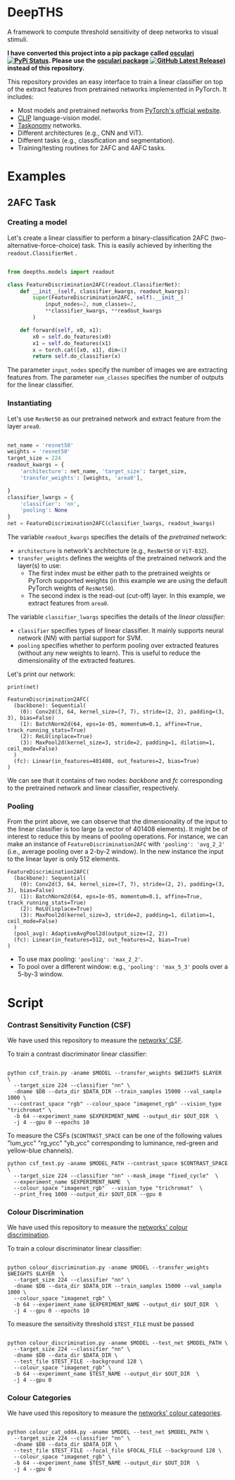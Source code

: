 # DeepTHS

A framework to compute threshold sensitivity of deep networks to visual stimuli.

**I have converted this project into a pip package
called [osculari](https://pypi.org/project/osculari/) [![PyPi Status](https://img.shields.io/pypi/v/osculari.svg)](https://pypi.org/project/osculari/). Please use the [osculari package](https://github.com/ArashAkbarinia/osculari) 
[![GitHub Latest Release)](https://img.shields.io/github/v/release/ArashAkbarinia/osculari?logo=github)](https://github.com/ArashAkbarinia/osculari) instead of
this repository.**

This repository provides an easy interface to train a linear classifier on top of the extract
features
from pretrained networks implemented in PyTorch. It includes:

- Most models and pretrained networks
  from [PyTorch's official website](https://pytorch.org/vision/stable/models.html).
- [CLIP](https://github.com/openai/CLIP) language-vision model.
- [Taskonomy](http://taskonomy.stanford.edu/) networks.
- Different architectures (e.g., CNN and ViT).
- Different tasks (e.g., classification and segmentation).
- Training/testing routines for 2AFC and 4AFC tasks.

# Examples

## 2AFC Task

### Creating a model

Let's create a linear classifier to perform a binary-classification 2AFC
(two-alternative-force-choice) task. This is easily achieved by inheriting the
```readout.ClassifierNet``` .

``` python

from deepths.models import readout

class FeatureDiscrimination2AFC(readout.ClassifierNet):
    def __init__(self, classifier_kwargs, readout_kwargs):
        super(FeatureDiscrimination2AFC, self).__init__(
            input_nodes=2, num_classes=2, 
            **classifier_kwargs, **readout_kwargs
        )

    def forward(self, x0, x1):
        x0 = self.do_features(x0)
        x1 = self.do_features(x1)
        x = torch.cat([x0, x1], dim=1)
        return self.do_classifier(x)

```

The parameter ```input_nodes``` specify the number of images we are extracting
features from. The parameter ```num_classes``` specifies the number of outputs
for the linear classifier.

### Instantiating

Let's use ```ResNet50``` as our pretrained network and extract feature from
the layer ```area0```.

```python

net_name = 'resnet50'
weights = 'resnet50'
target_size = 224
readout_kwargs = {
    'architecture': net_name, 'target_size': target_size,
    'transfer_weights': [weights, 'area0'],

}
classifier_lwargs = {
    'classifier': 'nn',
    'pooling': None
}
net = FeatureDiscrimination2AFC(classifier_lwargs, readout_kwargs)

```

The variable ```readout_kwargs``` specifies the details of the *pretrained* network:

- ```architecture``` is network's architecture (e.g., ```ResNet50``` or ```ViT-B32```).
- ```transfer_weights``` defines the weights of the pretrained network and the layer(s) to use:
    * The first index must be either path to the pretrained weights or PyTorch supported weights (in
      this example we are using the default PyTorch weights of ```ResNet50```).
    * The second index is the read-out (cut-off) layer. In this example, we extract features
      from ```area0```.

The variable ```classifier_lwargs``` specifies the details of the *linear classifier*:

- ```classifier``` specifies types of linear classifier. It mainly supports neural network (*NN*)
  with partial support for SVM.
- ```pooling``` specifies whether to perform pooling over extracted features (without any new
  weights to learn). This is useful to reduce the dimensionality of the extracted features.

Let's print our network:

```
print(net)

FeatureDiscrimination2AFC(
  (backbone): Sequential(
    (0): Conv2d(3, 64, kernel_size=(7, 7), stride=(2, 2), padding=(3, 3), bias=False)
    (1): BatchNorm2d(64, eps=1e-05, momentum=0.1, affine=True, track_running_stats=True)
    (2): ReLU(inplace=True)
    (3): MaxPool2d(kernel_size=3, stride=2, padding=1, dilation=1, ceil_mode=False)
  )
  (fc): Linear(in_features=401408, out_features=2, bias=True)
)
```

We can see that it contains of two nodes: *backbone* and *fc* corresponding to the
pretrained network and linear classifier, respectively.

### Pooling

From the print above, we can observe that the dimensionality of the input to the
linear classifier is too large (a vector of 401408 elements). It might be of interest
to reduce this by means of pooling operations. For instance, we can make an instance
of ```FeatureDiscrimination2AFC``` with ```'pooling': 'avg_2_2'``` (i.e., average pooling over a
2-by-2 window).
In the new instance the input to the linear layer is only 512 elements.

```
FeatureDiscrimination2AFC(
  (backbone): Sequential(
    (0): Conv2d(3, 64, kernel_size=(7, 7), stride=(2, 2), padding=(3, 3), bias=False)
    (1): BatchNorm2d(64, eps=1e-05, momentum=0.1, affine=True, track_running_stats=True)
    (2): ReLU(inplace=True)
    (3): MaxPool2d(kernel_size=3, stride=2, padding=1, dilation=1, ceil_mode=False)
  )
  (pool_avg): AdaptiveAvgPool2d(output_size=(2, 2))
  (fc): Linear(in_features=512, out_features=2, bias=True)
)
```

- To use max pooling: ```'pooling': 'max_2_2'```.
- To pool over a different window: e.g., ```'pooling': 'max_5_3'``` pools over a 5-by-3 window.

# Script

### Contrast Sensitivity Function (CSF)

We have used this repository to measure
the [networks' CSF](https://arashakbarinia.github.io/projects/deepcsf/).

To train a contrast discriminator linear classifier:

```shell

python csf_train.py -aname $MODEL --transfer_weights $WEIGHTS $LAYER  \
  --target_size 224 --classifier "nn" \ 
  -dname $DB --data_dir $DATA_DIR --train_samples 15000 --val_sample 1000 \
  --contrast_space "rgb" --colour_space "imagenet_rgb" --vision_type "trichromat" \ 
  -b 64 --experiment_name $EXPERIMENT_NAME --output_dir $OUT_DIR  \
  -j 4 --gpu 0 --epochs 10 

```

To measure the CSFs (```$CONTRAST_SPACE``` can be one of the following values
"lum_ycc" "rg_ycc" "yb_ycc" corresponding to luminance, red-green and yellow-blue channels).

```shell
python csf_test.py -aname $MODEL_PATH --contrast_space $CONTRAST_SPACE  \
  --target_size 224 --classifier "nn" --mask_image "fixed_cycle"  \
  --experiment_name $EXPERIMENT_NAME  \
  --colour_space "imagenet_rgb"  --vision_type "trichromat"  \
  --print_freq 1000 --output_dir $OUT_DIR --gpu 0
```

### Colour Discrimination

We have used this repository to measure
the [networks' colour discrimination](https://arashakbarinia.github.io/projects/deepucs/).

To train a colour discriminator linear classifier:

```shell

python colour_discrimination.py -aname $MODEL --transfer_weights $WEIGHTS $LAYER  \
  --target_size 224 --classifier "nn" \ 
  -dname $DB --data_dir $DATA_DIR --train_samples 15000 --val_sample 1000 \
  --colour_space "imagenet_rgb" \ 
  -b 64 --experiment_name $EXPERIMENT_NAME --output_dir $OUT_DIR  \
  -j 4 --gpu 0 --epochs 10
```

To measure the sensitivity threshold ```$TEST_FILE``` must be passed

```shell

python colour_discrimination.py -aname $MODEL --test_net $MODEL_PATH \
  --target_size 224 --classifier "nn" \ 
  -dname $DB --data_dir $DATA_DIR \
  --test_file $TEST_FILE --background 128 \
  --colour_space "imagenet_rgb" \ 
  -b 64 --experiment_name $TEST_NAME --output_dir $OUT_DIR  \
  -j 4 --gpu 0 
```


### Colour Categories

We have used this repository to measure
the [networks' colour categories](https://arashakbarinia.github.io/projects/colourcats/).


```shell

python colour_cat_odd4.py -aname $MODEL --test_net $MODEL_PATH \
  --target_size 224 --classifier "nn" \ 
  -dname $DB --data_dir $DATA_DIR \
  --test_file $TEST_FILE --focal_file $FOCAL_FILE --background 128 \
  --colour_space "imagenet_rgb" \ 
  -b 64 --experiment_name $TEST_NAME --output_dir $OUT_DIR  \
  -j 4 --gpu 0
```